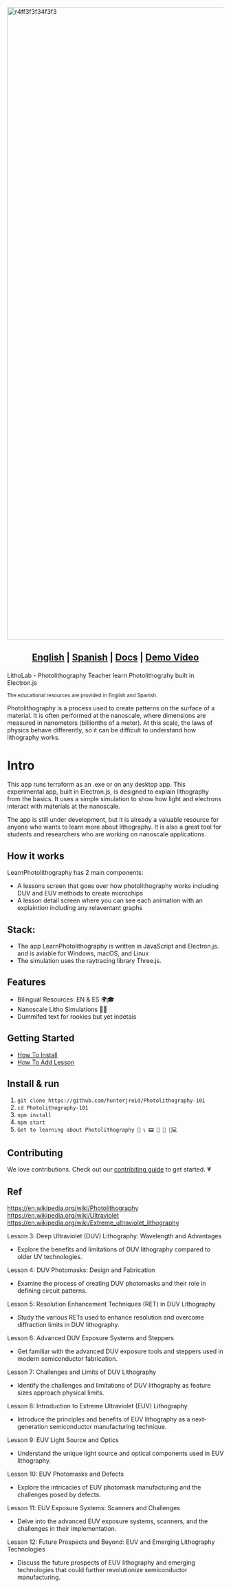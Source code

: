 
<img width="1470" alt="r4ff3f3f34f3f3" src="https://github.com/hunterjreid/LearnPhotolithography/assets/62681404/a56ba5e5-919e-4f29-809d-d4ae78b9323d">

<h2 align="center">



  
  [English](README.md)  |
  [Spanish](README-es.md)  |
  <a href="https://github.com/hunterjreid/LearnPhotolithography/wiki/How-to-create-a-lesson">Docs</a> | 
  <a href="https://github.com/hunterjreid/LearnPhotolithography/wiki/How-to-create-a-lesson">Demo Video</a>
</h2>

LithoLab - Photolithography Teacher learn Photolithograhy built in Electron.js

<sub>The educational resources are provided in English and Spanish.  </sub>

Photolithography is a process used to create patterns on the surface of a material. It is often performed at the nanoscale, where dimensions are measured in nanometers (billionths of a meter). At this scale, the laws of physics behave differently, so it can be difficult to understand how lithography works.

# Intro 

This app runs terraform as an .exe or on any desktop app.  This experimental app, built in Electron.js, is designed to explain lithography from the basics. It uses a simple simulation to show how light and electrons interact with materials at the nanoscale. 

The app is still under development, but it is already a valuable resource for anyone who wants to learn more about lithography. It is also a great tool for students and researchers who are working on nanoscale applications.  

## How it works

LearnPhotolithography has 2 main components:
- A lessons screen that goes over how photolithography works including DUV and EUV methods to create microchips
- A lesson detail screen where you can see each animation with an explaintion including any relaventant graphs

## Stack:    

- The app LearnPhotolithography is written in JavaScript and Electron.js. and is aviable for Windows, macOS, and Linux
- The simulation uses the raytracing library Three.js.    

## Features
- Bilingual Resources: EN & ES 🌍🎓
- Nanoscale Litho Simulations 🔬🔄
- Dummifed text for rookies but yet indetais


## Getting Started
- [How To Install](https://docs.digger.dev/getting-started/github-actions-+-aws)
- [How To Add Lesson](https://docs.digger.dev/getting-started/github-actions-and-gcp)

## Install & run

1.  ```git clone https://github.com/hunterjreid/Photolithography-101```
2.  ```cd Photolithography-101```
3.  ```npm install```
4.  ```npm start```
5.  ```Get to learning about Photolithography 📲 📞 📟 📠 🔋 🔌💻```

## Contributing

We love contributions. Check out our [contribiting guide](CONTRIBUTING.md) to get started. 
💗

## Ref  
https://en.wikipedia.org/wiki/Photolithography  
https://en.wikipedia.org/wiki/Ultraviolet  
https://en.wikipedia.org/wiki/Extreme_ultraviolet_lithography  


Lesson 3: Deep Ultraviolet (DUV) Lithography: Wavelength and Advantages

- Explore the benefits and limitations of DUV lithography compared to older UV technologies.

Lesson 4: DUV Photomasks: Design and Fabrication

- Examine the process of creating DUV photomasks and their role in defining circuit patterns.

Lesson 5: Resolution Enhancement Techniques (RET) in DUV Lithography

- Study the various RETs used to enhance resolution and overcome diffraction limits in DUV lithography.

Lesson 6: Advanced DUV Exposure Systems and Steppers

- Get familiar with the advanced DUV exposure tools and steppers used in modern semiconductor fabrication.

Lesson 7: Challenges and Limits of DUV Lithography

- Identify the challenges and limitations of DUV lithography as feature sizes approach physical limits.

Lesson 8: Introduction to Extreme Ultraviolet (EUV) Lithography

- Introduce the principles and benefits of EUV lithography as a next-generation semiconductor manufacturing technique.

Lesson 9: EUV Light Source and Optics

- Understand the unique light source and optical components used in EUV lithography.

Lesson 10: EUV Photomasks and Defects

- Explore the intricacies of EUV photomask manufacturing and the challenges posed by defects.

Lesson 11: EUV Exposure Systems: Scanners and Challenges

- Delve into the advanced EUV exposure systems, scanners, and the challenges in their implementation.

Lesson 12: Future Prospects and Beyond: EUV and Emerging Lithography Technologies

- Discuss the future prospects of EUV lithography and emerging technologies that could further revolutionize semiconductor manufacturing.
